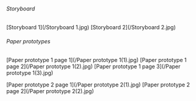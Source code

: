 ###### Storyboard
[Storyboard 1](/Storyboard 1.jpg)
[Storyboard 2](/Storyboard 2.jpg)


###### Paper prototypes
[Paper prototype 1 page 1](/Paper prototype 1(1).jpg)
[Paper prototype 1 page 2](/Paper prototype 1(2).jpg)
[Paper prototype 1 page 3](/Paper prototype 1(3).jpg)

[Paper prototype 2 page 1](/Paper prototype 2(1).jpg)
[Paper prototype 2 page 2](/Paper prototype 2(2).jpg)
